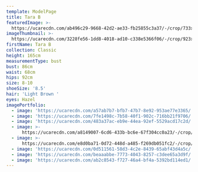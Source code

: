 ```yaml
---
template: ModelPage
title: Tara B
featuredImage: >-
  https://ucarecdn.com/ab496c29-9668-42d2-ae33-fb25855c3a37/-/crop/733x521/0,69/-/preview/
imageThumbnail: >-
  https://ucarecdn.com/3228fe56-1dd8-4018-ad10-c338e5366f06/-/crop/923x1290/419,30/-/preview/
firstName: Tara B
collection: Classic
height: 165cm
measurementType: bust
bust: 86cm
waist: 68cm
hips: 92cm
size: 8-10
shoeSize: '8.5'
hair: 'Light Brown '
eyes: Hazel
imagePortfolio:
  - image: 'https://ucarecdn.com/a57ab7b7-bfb7-47b7-8e92-953ae77e3365/'
  - image: 'https://ucarecdn.com/7fe1498c-7b58-40f1-902c-716bb21f9706/'
  - image: 'https://ucarecdn.com/483a37ac-eb9e-44ea-92ef-5529acd17c2d/'
  - image: >-
      https://ucarecdn.com/a8149007-6cd6-433b-bc6e-67f304cc0a23/-/crop/635x1051/98,30/-/preview/
  - image: >-
      https://ucarecdn.com/e8d0ba71-0d72-448d-a485-f269db051fc2/-/crop/733x1044/0,56/-/preview/
  - image: 'https://ucarecdn.com/0d511561-58d3-4c2e-8439-65abf43d4a5c/'
  - image: 'https://ucarecdn.com/beaaabbe-7773-4043-8257-c3dee65a3d9f/'
  - image: 'https://ucarecdn.com/ab2c8543-f727-46a4-bf4a-5392bd114ed1/'
---
```


